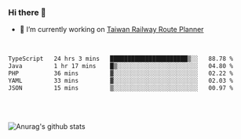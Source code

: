 ### Hi there 👋

- 🔭 I’m currently working on [Taiwan Railway Route Planner](https://github.com/Taiwan-Railway-Route-Planner)

<br/>

<!--START_SECTION:waka-->

```txt
TypeScript   24 hrs 3 mins   ██████████████████████▒░░   88.78 %
Java         1 hr 17 mins    █▒░░░░░░░░░░░░░░░░░░░░░░░   04.80 %
PHP          36 mins         ▓░░░░░░░░░░░░░░░░░░░░░░░░   02.22 %
YAML         33 mins         ▓░░░░░░░░░░░░░░░░░░░░░░░░   02.03 %
JSON         15 mins         ▒░░░░░░░░░░░░░░░░░░░░░░░░   00.97 %
```

<!--END_SECTION:waka-->

<br/>
<br/>

![Anurag's github stats](https://github-readme-stats.vercel.app/api?username=DepickereSven&show_icons=true&theme=tokyonight)



<!--
**DepickereSven/DepickereSven** is a ✨ _special_ ✨ repository because its `README.md` (this file) appears on your GitHub profile.

Here are some ideas to get you started:

- 🔭 I’m currently working on ...
- 🌱 I’m currently learning ...
- 👯 I’m looking to collaborate on ...
- 🤔 I’m looking for help with ...
- 💬 Ask me about ...
- 📫 How to reach me: ...
- 😄 Pronouns: ...
- ⚡ Fun fact: ...
-->

